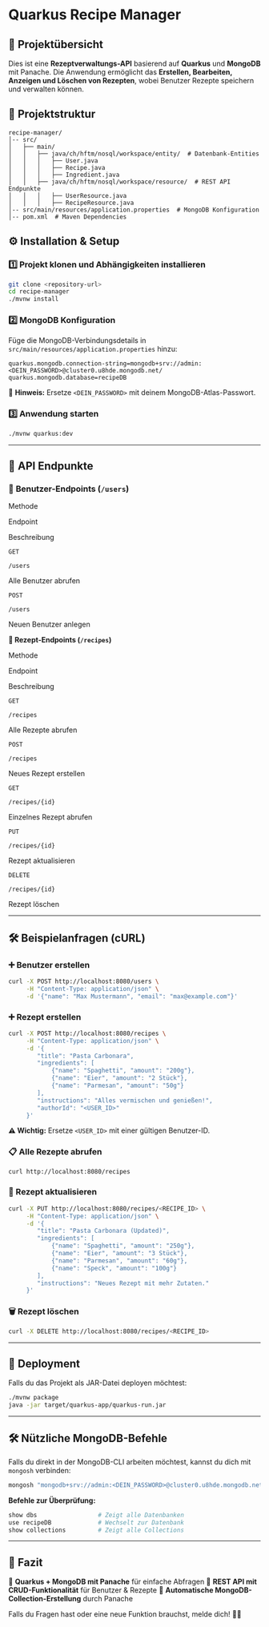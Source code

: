 
# Quarkus Recipe Manager

## 📌 Projektübersicht

Dies ist eine **Rezeptverwaltungs-API** basierend auf **Quarkus** und **MongoDB** mit Panache. Die Anwendung ermöglicht das **Erstellen, Bearbeiten, Anzeigen und Löschen von Rezepten**, wobei Benutzer Rezepte speichern und verwalten können.

## 📂 Projektstruktur

```
recipe-manager/
│-- src/
│   ├── main/
│   │   ├── java/ch/hftm/nosql/workspace/entity/  # Datenbank-Entities
│   │   │   ├── User.java
│   │   │   ├── Recipe.java
│   │   │   ├── Ingredient.java
│   │   ├── java/ch/hftm/nosql/workspace/resource/  # REST API Endpunkte
│   │   │   ├── UserResource.java
│   │   │   ├── RecipeResource.java
│-- src/main/resources/application.properties  # MongoDB Konfiguration
│-- pom.xml  # Maven Dependencies

```

## ⚙️ Installation & Setup

### 1️⃣ **Projekt klonen und Abhängigkeiten installieren**

```sh
git clone <repository-url>
cd recipe-manager
./mvnw install

```

### 2️⃣ **MongoDB Konfiguration**

Füge die MongoDB-Verbindungsdetails in `src/main/resources/application.properties` hinzu:

```properties
quarkus.mongodb.connection-string=mongodb+srv://admin:<DEIN_PASSWORD>@cluster0.u8hde.mongodb.net/
quarkus.mongodb.database=recipeDB

```

🔹 **Hinweis:** Ersetze `<DEIN_PASSWORD>` mit deinem MongoDB-Atlas-Passwort.

### 3️⃣ **Anwendung starten**

```sh
./mvnw quarkus:dev

```

----------

## 📡 API Endpunkte

### 🔹 **Benutzer-Endpoints (`/users`)**

Methode

Endpoint

Beschreibung

`GET`

`/users`

Alle Benutzer abrufen

`POST`

`/users`

Neuen Benutzer anlegen

**🔹 Rezept-Endpoints (`/recipes`)**

Methode

Endpoint

Beschreibung

`GET`

`/recipes`

Alle Rezepte abrufen

`POST`

`/recipes`

Neues Rezept erstellen

`GET`

`/recipes/{id}`

Einzelnes Rezept abrufen

`PUT`

`/recipes/{id}`

Rezept aktualisieren

`DELETE`

`/recipes/{id}`

Rezept löschen

----------

## 🛠 Beispielanfragen (cURL)

### **➕ Benutzer erstellen**

```sh
curl -X POST http://localhost:8080/users \
     -H "Content-Type: application/json" \
     -d '{"name": "Max Mustermann", "email": "max@example.com"}'

```

### **➕ Rezept erstellen**

```sh
curl -X POST http://localhost:8080/recipes \
     -H "Content-Type: application/json" \
     -d '{
        "title": "Pasta Carbonara",
        "ingredients": [
            {"name": "Spaghetti", "amount": "200g"},
            {"name": "Eier", "amount": "2 Stück"},
            {"name": "Parmesan", "amount": "50g"}
        ],
        "instructions": "Alles vermischen und genießen!",
        "authorId": "<USER_ID>"
     }'

```

**⚠️ Wichtig:** Ersetze `<USER_ID>` mit einer gültigen Benutzer-ID.

### **📋 Alle Rezepte abrufen**

```sh
curl http://localhost:8080/recipes

```

### **🔄 Rezept aktualisieren**

```sh
curl -X PUT http://localhost:8080/recipes/<RECIPE_ID> \
     -H "Content-Type: application/json" \
     -d '{
        "title": "Pasta Carbonara (Updated)",
        "ingredients": [
            {"name": "Spaghetti", "amount": "250g"},
            {"name": "Eier", "amount": "3 Stück"},
            {"name": "Parmesan", "amount": "60g"},
            {"name": "Speck", "amount": "100g"}
        ],
        "instructions": "Neues Rezept mit mehr Zutaten."
     }'

```

### **🗑 Rezept löschen**

```sh
curl -X DELETE http://localhost:8080/recipes/<RECIPE_ID>

```

----------

## 🚀 Deployment

Falls du das Projekt als JAR-Datei deployen möchtest:

```sh
./mvnw package
java -jar target/quarkus-app/quarkus-run.jar

```

----------

## 🛠 Nützliche MongoDB-Befehle

Falls du direkt in der MongoDB-CLI arbeiten möchtest, kannst du dich mit `mongosh` verbinden:

```sh
mongosh "mongodb+srv://admin:<DEIN_PASSWORD>@cluster0.u8hde.mongodb.net/"

```

**Befehle zur Überprüfung:**

```sh
show dbs                 # Zeigt alle Datenbanken
use recipeDB             # Wechselt zur Datenbank
show collections         # Zeigt alle Collections

```

----------

## 🎯 Fazit

🔹 **Quarkus + MongoDB mit Panache** für einfache Abfragen 🔹 **REST API mit CRUD-Funktionalität** für Benutzer & Rezepte 🔹 **Automatische MongoDB-Collection-Erstellung** durch Panache

Falls du Fragen hast oder eine neue Funktion brauchst, melde dich! 🚀😊
<Table  {field}  />